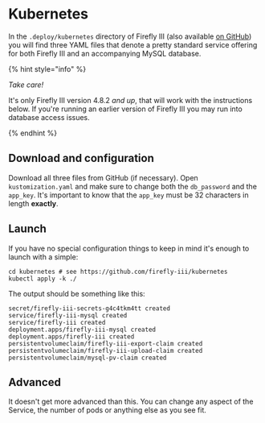 # Kubernetes

In the `.deploy/kubernetes` directory of Firefly III (also available [on GitHub](https://github.com/firefly-iii/kubernetes)) you will find three YAML files that denote a pretty standard service offering for both Firefly III and an accompanying MySQL database.

{% hint style="info" %}

_Take care!_

It's only Firefly III version 4.8.2 *and up*, that will work with the instructions below. If you're running an earlier version of Firefly III you may run into database access issues.

{% endhint %}

## Download and configuration

Download all three files from GitHub (if necessary). Open `kustomization.yaml` and make sure to change both the `db_password` and the `app_key`. It's important to know that the `app_key` must be 32 characters in length **exactly**.

## Launch

If you have no special configuration things to keep in mind it's enough to launch with a simple:

```text
cd kubernetes # see https://github.com/firefly-iii/kubernetes
kubectl apply -k ./
```

The output should be something like this:

```text
secret/firefly-iii-secrets-g4c4tkm4tt created
service/firefly-iii-mysql created
service/firefly-iii created
deployment.apps/firefly-iii-mysql created
deployment.apps/firefly-iii created
persistentvolumeclaim/firefly-iii-export-claim created
persistentvolumeclaim/firefly-iii-upload-claim created
persistentvolumeclaim/mysql-pv-claim created
```

## Advanced

It doesn't get more advanced than this. You can change any aspect of the Service, the number of pods or anything else as you see fit.

